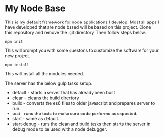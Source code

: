 # My Node Base

This is my default framework for node applications I develop.  Most all apps 
I have developed that are node based will be based on this project.  Clone this
repository and remove the .git directory.  Then follow steps below.

```
npm init
```
This will prompt you with some questons to customize the software for your new project.

```
npm install
```
This will install all the modules needed.

The server has the below gulp tasks setup.
 * default - starts a server that has already been built
 * clean - cleans the build directory
 * build - converts the es6 files to older javascript and prepares server to run.
 * test - runs the tests to make sure code performs as expected.
 * start - same as default.
 * start-debug - runs the clean and build tasks then starts the server in debug mode to be used with a node debugger.
